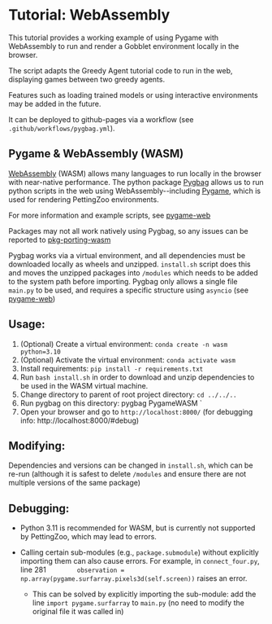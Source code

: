 # Tutorial: WebAssembly
This tutorial provides a working example of using Pygame with WebAssembly to run and render a Gobblet environment locally in the browser. 

The script adapts the Greedy Agent tutorial code to run in the web, displaying games between two greedy agents. 

Features such as loading trained models or using interactive environments may be added in the future. 

It can be deployed to github-pages via a workflow (see `.github/workflows/pygbag.yml`).

## Pygame & WebAssembly (WASM)

[WebAssembly](https://webassembly.org/) (WASM) allows many languages to run locally in the browser with near-native performance. The python package [Pygbag](https://github.com/pygame-web/pygbag) allows us to run python scripts in the web using WebAssembly--including [Pygame](https://github.com/pygame/pygame), which is used for rendering PettingZoo environments. 

For more information and example scripts, see [pygame-web](https://github.com/pygame-web/pygame-web.github.io)

Packages may not all work natively using Pygbag, so any issues can be reported to [pkg-porting-wasm](https://github.com/pygame-web/pkg-porting-wasm)

Pygbag works via a virtual environment, and all dependencies must be downloaded locally as wheels and unzipped. `install.sh` script does this and moves the unzipped packages into `/modules` which needs to be added to the system path before importing. Pygbag only allows a single file `main.py` to be used, and requires a specific structure using `asyncio` (see [pygame-web](https://github.com/pygame-web/pygame-web.github.io))



## Usage:

1. (Optional) Create a virtual environment: `conda create -n wasm python=3.10`
2. (Optional) Activate the virtual environment: `conda activate wasm`
3. Install requirements: `pip install -r requirements.txt`
4. Run `bash install.sh` in order to download and unzip dependencies to be used in the WASM virtual machine.
5. Change directory to parent of root project directory: `cd ../../..`  
6. Run pygbag on this directory: pygbag PygameWASM `
7. Open your browser and go to `http://localhost:8000/` (for debugging info: http://localhost:8000/#debug)

## Modifying:
Dependencies and versions can be changed in `install.sh`, which can be re-run (although it is safest to delete `/modules` and ensure there are not multiple versions of the same package)

## Debugging:

- Python 3.11 is recommended for WASM, but is currently not supported by PettingZoo, which may lead to errors. 

- Calling certain sub-modules (e.g., `package.submodule`) without explicitly importing them can also cause errors. For example, in `connect_four.py`, line 281 `        observation = np.array(pygame.surfarray.pixels3d(self.screen))` raises an error. 
  - This can be solved by explicitly importing the sub-module: add the line `import pygame.surfarray` to `main.py` (no need to modify the original file it was called in)